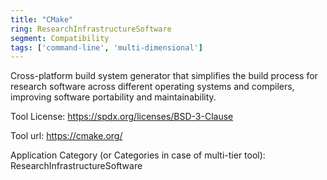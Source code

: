 ```yaml
---
title: "CMake"
ring: ResearchInfrastructureSoftware
segment: Compatibility
tags: ['command-line', 'multi-dimensional']
---
```

Cross-platform build system generator that simplifies the build process for research software across different operating systems and compilers, improving software portability and maintainability.

Tool License: https://spdx.org/licenses/BSD-3-Clause

Tool url: https://cmake.org/

Application Category (or Categories in case of multi-tier tool): ResearchInfrastructureSoftware
